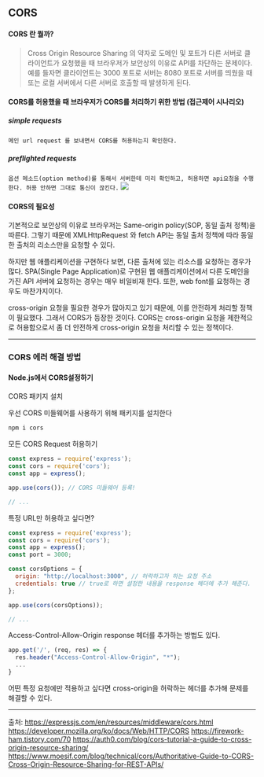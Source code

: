 ## CORS

#### CORS 란 뭘까?
> Cross Origin Resource Sharing 의 약자로 도메인 및 포트가 다른 서버로 클라이언트가 요청했을 때 브라우저가 보안상의 이유로 API를 차단하는 문제이다.
예를 들자면 클라이언트는 3000 포트로 서버는 8080 포트로 서버를 띄웠을 때 또는 로컬 서버에서 다른 서버로 호출할 때 발생하게 된다.

#### CORS를 허용했을 때 브라우저가 CORS를 처리하기 위한 방법 (접근제어 시나리오)
##### simple requests
`메인 url request 를 보내면서 CORS를 허용하는지 확인한다.`

##### preflighted requests
`옵션 메소드(option method)를 통해서 서버한테 미리 확인하고, 허용하면 api요청을 수행한다. 허용 안하면 그대로 통신이 끊킨다.`
![](https://images.velog.io/images/kjhxxxx/post/8b798ebb-c690-4f9c-a9e4-7d076761577f/image.png)

#### CORS의 필요성
기본적으로 보안상의 이유로 브라우저는 Same-origin policy(SOP, 동일 출처 정책)을 따른다. 그렇기 때문에 XMLHttpRequest 와 fetch API는 동일 출처 정책에 따라 동일한 출처의 리소스만을 요청할 수 있다.

하지만 웹 애플리케이션을 구현하다 보면, 다른 출처에 있는 리소스를 요청하는 경우가 많다. SPA(Single Page Application)로 구현된 웹 애플리케이션에서 다른 도메인을 가진 API 서버에 요청하는 경우는 매우 비일비재 한다. 또한, web font를 요청하는 경우도 마찬가지이다.

cross-origin 요청을 필요한 경우가 많아지고 있기 때문에, 이를 안전하게 처리할 정책이 필요했다. 그래서 CORS가 등장한 것이다. CORS는 cross-origin 요청을 제한적으로 허용함으로서 좀 더 안전하게 cross-origin 요청을 처리할 수 있는 정책이다.

---
### CORS 에러 해결 방법

#### Node.js에서 CORS설정하기
CORS 패키지 설치

우선 CORS 미들웨어를 사용하기 위해 패키지를 설치한다
``` Javascript
npm i cors
```

모든 CORS Request 허용하기
``` javascript
const express = require('express');
const cors = require('cors');
const app = express();

app.use(cors()); // CORS 미들웨어 등록!

// ...
```

특정 URL만 허용하고 싶다면?
```javascript
const express = require('express');
const cors = require('cors');
const app = express();
const port = 3000;

const corsOptions = {
  origin: "http://localhost:3000", // 허락하고자 하는 요청 주소
  credentials: true // true로 하면 설정한 내용을 response 헤더에 추가 해준다.
};

app.use(cors(corsOptions));

// ...
```




Access-Control-Allow-Origin response 헤더를 추가하는 방법도 있다.
```javascript
app.get('/', (req, res) => {
  res.header("Access-Control-Allow-Origin", "*");
  ...
}
```

어떤 특정 요청에만 적용하고 싶다면 cross-origin을 허락하는 헤더를 추가해 문제를 해결할 수 있다.


---
출처: 
https://expressjs.com/en/resources/middleware/cors.html
https://developer.mozilla.org/ko/docs/Web/HTTP/CORS
https://firework-ham.tistory.com/70
https://auth0.com/blog/cors-tutorial-a-guide-to-cross-origin-resource-sharing/
https://www.moesif.com/blog/technical/cors/Authoritative-Guide-to-CORS-Cross-Origin-Resource-Sharing-for-REST-APIs/

